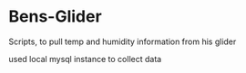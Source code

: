 # Bens-Glider
Scripts, to pull temp and humidity information from his glider

used local mysql instance to collect data
